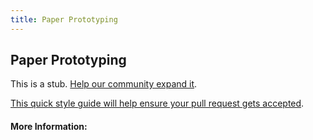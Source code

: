 ```yaml
---
title: Paper Prototyping
---
```


## Paper Prototyping

This is a stub. [Help our community expand it](https://github.com/freeCodeCamp/guide-articles/tree/master/articles/User-Experience-Design/Paper-Prototyping/index.md).

[This quick style guide will help ensure your pull request gets accepted](https://github.com/freeCodeCamp/guide-articles/blob/master/README.md).

<!-- The article goes here, in GitHub-flavored Markdown. Feel free to add YouTube videos, images, and CodePen/JSBin embeds  -->

#### More Information:
<!-- Please add any articles you think might be helpful to read before writing the article -->


